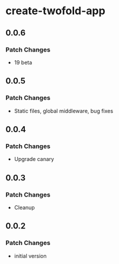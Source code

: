 # create-twofold-app

## 0.0.6

### Patch Changes

- 19 beta

## 0.0.5

### Patch Changes

- Static files, global middleware, bug fixes

## 0.0.4

### Patch Changes

- Upgrade canary

## 0.0.3

### Patch Changes

- Cleanup

## 0.0.2

### Patch Changes

- initial version
